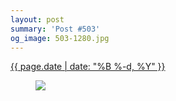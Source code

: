 ```yaml
---
layout: post
summary: 'Post #503'
og_image: 503-1280.jpg
---
```


<p>
 <time>
  <a href="/503">
   {{ page.date | date: "%B %-d, %Y" }}
  </a>
 </time>
 <a href="/503">
  <figure data-taken="6/25/2016">
   <img sizes="(min-width: 700px) 50vw, calc(100vw - 2rem)" src="{{ site.assets_url }}/503-640.jpg" srcset="{{ site.assets_url }}/503-1280.jpg 1280w, {{ site.assets_url }}/503-960.jpg 960w, {{ site.assets_url }}/503-640.jpg 640w, {{ site.assets_url }}/503-320.jpg 320w"/>
  </figure>
 </a>
</p>
